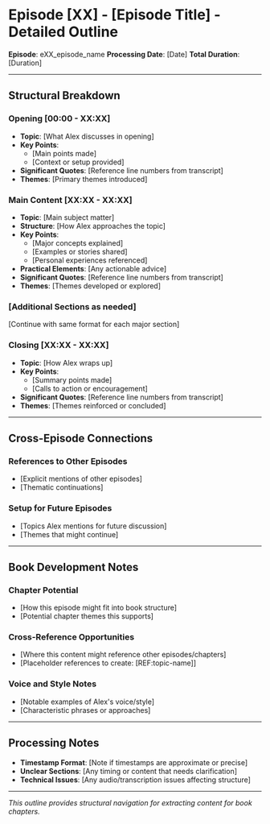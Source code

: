 # Episode [XX] - [Episode Title] - Detailed Outline

**Episode**: eXX_episode_name
**Processing Date**: [Date]
**Total Duration**: [Duration]

---

## Structural Breakdown

### Opening [00:00 - XX:XX]
- **Topic**: [What Alex discusses in opening]
- **Key Points**:
  - [Main points made]
  - [Context or setup provided]
- **Significant Quotes**: [Reference line numbers from transcript]
- **Themes**: [Primary themes introduced]

### Main Content [XX:XX - XX:XX]
- **Topic**: [Main subject matter]
- **Structure**: [How Alex approaches the topic]
- **Key Points**:
  - [Major concepts explained]
  - [Examples or stories shared]
  - [Personal experiences referenced]
- **Practical Elements**: [Any actionable advice]
- **Significant Quotes**: [Reference line numbers from transcript]
- **Themes**: [Themes developed or explored]

### [Additional Sections as needed]
[Continue with same format for each major section]

### Closing [XX:XX - XX:XX]
- **Topic**: [How Alex wraps up]
- **Key Points**:
  - [Summary points made]
  - [Calls to action or encouragement]
- **Significant Quotes**: [Reference line numbers from transcript]
- **Themes**: [Themes reinforced or concluded]

---

## Cross-Episode Connections

### References to Other Episodes
- [Explicit mentions of other episodes]
- [Thematic continuations]

### Setup for Future Episodes
- [Topics Alex mentions for future discussion]
- [Themes that might continue]

---

## Book Development Notes

### Chapter Potential
- [How this episode might fit into book structure]
- [Potential chapter themes this supports]

### Cross-Reference Opportunities
- [Where this content might reference other episodes/chapters]
- [Placeholder references to create: [REF:topic-name]]

### Voice and Style Notes
- [Notable examples of Alex's voice/style]
- [Characteristic phrases or approaches]

---

## Processing Notes

- **Timestamp Format**: [Note if timestamps are approximate or precise]
- **Unclear Sections**: [Any timing or content that needs clarification]
- **Technical Issues**: [Any audio/transcription issues affecting structure]

---

*This outline provides structural navigation for extracting content for book chapters.*
